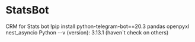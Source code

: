 # StatsBot
CRM for Stats bot
!pip install python-telegram-bot==20.3 pandas openpyxl nest_asyncio 
Python --v (version): 3.13.1 (haven`t check on others)
